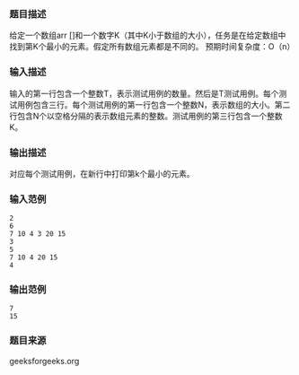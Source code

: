 ### 题目描述
给定一个数组arr []和一个数字K（其中K小于数组的大小），任务是在给定数组中找到第K个最小的元素。假定所有数组元素都是不同的。 预期时间复杂度：O（n）
### 输入描述
输入的第一行包含一个整数T，表示测试用例的数量。然后是T测试用例。每个测试用例包含三行。每个测试用例的第一行包含一个整数N，表示数组的大小。第二行包含N个以空格分隔的表示数组元素的整数。测试用例的第三行包含一个整数K。
### 输出描述
对应每个测试用例，在新行中打印第k个最小的元素。
### 输入范例
```
2
6
7 10 4 3 20 15
3
5
7 10 4 20 15
4
```
### 输出范例
```
7
15
```
### 题目来源
geeksforgeeks.org

